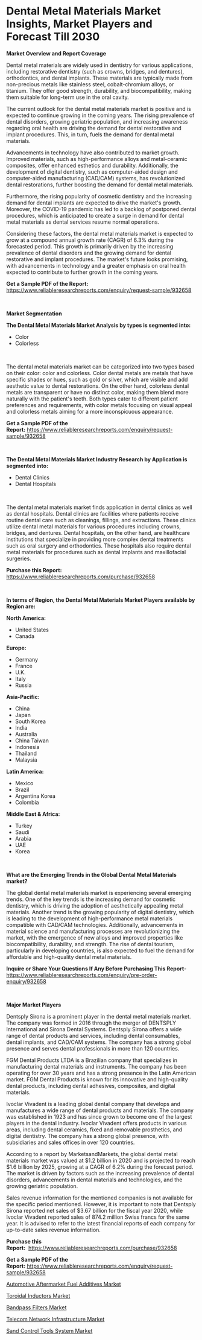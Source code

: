 <p><h1>Dental Metal Materials Market Insights, Market Players and Forecast Till 2030</h1></p><p><strong>Market Overview and Report Coverage</strong></p>
<p><p>Dental metal materials are widely used in dentistry for various applications, including restorative dentistry (such as crowns, bridges, and dentures), orthodontics, and dental implants. These materials are typically made from non-precious metals like stainless steel, cobalt-chromium alloys, or titanium. They offer good strength, durability, and biocompatibility, making them suitable for long-term use in the oral cavity.</p><p>The current outlook for the dental metal materials market is positive and is expected to continue growing in the coming years. The rising prevalence of dental disorders, growing geriatric population, and increasing awareness regarding oral health are driving the demand for dental restorative and implant procedures. This, in turn, fuels the demand for dental metal materials.</p><p>Advancements in technology have also contributed to market growth. Improved materials, such as high-performance alloys and metal-ceramic composites, offer enhanced esthetics and durability. Additionally, the development of digital dentistry, such as computer-aided design and computer-aided manufacturing (CAD/CAM) systems, has revolutionized dental restorations, further boosting the demand for dental metal materials.</p><p>Furthermore, the rising popularity of cosmetic dentistry and the increasing demand for dental implants are expected to drive the market's growth. Moreover, the COVID-19 pandemic has led to a backlog of postponed dental procedures, which is anticipated to create a surge in demand for dental metal materials as dental services resume normal operations.</p><p>Considering these factors, the dental metal materials market is expected to grow at a compound annual growth rate (CAGR) of 6.3% during the forecasted period. This growth is primarily driven by the increasing prevalence of dental disorders and the growing demand for dental restorative and implant procedures. The market's future looks promising, with advancements in technology and a greater emphasis on oral health expected to contribute to further growth in the coming years.</p></p>
<p><strong>Get a Sample PDF of the Report:</strong> <a href="https://www.reliableresearchreports.com/enquiry/request-sample/932658">https://www.reliableresearchreports.com/enquiry/request-sample/932658</a></p>
<p>&nbsp;</p>
<p><strong>Market Segmentation</strong></p>
<p><strong>The Dental Metal Materials Market Analysis by types is segmented into:</strong></p>
<p><ul><li>Color</li><li>Colorless</li></ul></p>
<p>&nbsp;</p>
<p><p>The dental metal materials market can be categorized into two types based on their color: color and colorless. Color dental metals are metals that have specific shades or hues, such as gold or silver, which are visible and add aesthetic value to dental restorations. On the other hand, colorless dental metals are transparent or have no distinct color, making them blend more naturally with the patient's teeth. Both types cater to different patient preferences and requirements, with color metals focusing on visual appeal and colorless metals aiming for a more inconspicuous appearance.</p></p>
<p><strong>Get a Sample PDF of the Report:</strong>&nbsp;<a href="https://www.reliableresearchreports.com/enquiry/request-sample/932658">https://www.reliableresearchreports.com/enquiry/request-sample/932658</a></p>
<p>&nbsp;</p>
<p><strong>The Dental Metal Materials Market Industry Research by Application is segmented into:</strong></p>
<p><ul><li>Dental Clinics</li><li>Dental Hospitals</li></ul></p>
<p>&nbsp;</p>
<p><p>The dental metal materials market finds application in dental clinics as well as dental hospitals. Dental clinics are facilities where patients receive routine dental care such as cleanings, fillings, and extractions. These clinics utilize dental metal materials for various procedures including crowns, bridges, and dentures. Dental hospitals, on the other hand, are healthcare institutions that specialize in providing more complex dental treatments such as oral surgery and orthodontics. These hospitals also require dental metal materials for procedures such as dental implants and maxillofacial surgeries.</p></p>
<p><strong>Purchase this Report:</strong>&nbsp; <a href="https://www.reliableresearchreports.com/purchase/932658">https://www.reliableresearchreports.com/purchase/932658</a></p>
<p>&nbsp;</p>
<p><strong>In terms of Region, the Dental Metal Materials Market Players available by Region are:</strong></p>
<p>
    <p> <strong> North America: </strong>
        <ul>
            <li>United States</li>
            <li>Canada</li>
        </ul>
        </p> 
    <p> <strong> Europe: </strong>
        <ul>
            <li>Germany</li>
            <li>France</li>
            <li>U.K.</li>
            <li>Italy</li>
            <li>Russia</li>
        </ul>
        </p> 
    <p> <strong> Asia-Pacific: </strong>
        <ul>
            <li>China</li>
            <li>Japan</li>
            <li>South Korea</li>
            <li>India</li>
            <li>Australia</li>
            <li>China Taiwan</li>
            <li>Indonesia</li>
            <li>Thailand</li>
            <li>Malaysia</li>
        </ul>
        </p> 
    <p> <strong> Latin America: </strong>
        <ul>
            <li>Mexico</li>
            <li>Brazil</li>
            <li>Argentina Korea</li>
            <li>Colombia</li>
        </ul>
        </p> 
    <p> <strong> Middle East & Africa: </strong>
        <ul>
            <li>Turkey</li>
            <li>Saudi</li>
            <li>Arabia</li>
            <li>UAE</li>
            <li>Korea</li>
        </ul>
    </p>
    </p>
<p>&nbsp;</p>
<p><strong>What are the Emerging Trends in the Global Dental Metal Materials market?</strong></p>
<p><p>The global dental metal materials market is experiencing several emerging trends. One of the key trends is the increasing demand for cosmetic dentistry, which is driving the adoption of aesthetically appealing metal materials. Another trend is the growing popularity of digital dentistry, which is leading to the development of high-performance metal materials compatible with CAD/CAM technologies. Additionally, advancements in material science and manufacturing processes are revolutionizing the market, with the emergence of new alloys and improved properties like biocompatibility, durability, and strength. The rise of dental tourism, particularly in developing countries, is also expected to fuel the demand for affordable and high-quality dental metal materials.</p></p>
<p><strong>Inquire or Share Your Questions If Any Before Purchasing This Report</strong>- <a href="https://www.reliableresearchreports.com/enquiry/pre-order-enquiry/932658">https://www.reliableresearchreports.com/enquiry/pre-order-enquiry/932658</a></p>
<p>&nbsp;</p>
<p><strong>Major Market Players</strong></p>
<p><p>Dentsply Sirona is a prominent player in the dental metal materials market. The company was formed in 2016 through the merger of DENTSPLY International and Sirona Dental Systems. Dentsply Sirona offers a wide range of dental products and services, including dental consumables, dental implants, and CAD/CAM systems. The company has a strong global presence and serves dental professionals in more than 120 countries.</p><p>FGM Dental Products LTDA is a Brazilian company that specializes in manufacturing dental materials and instruments. The company has been operating for over 30 years and has a strong presence in the Latin American market. FGM Dental Products is known for its innovative and high-quality dental products, including dental adhesives, composites, and digital materials.</p><p>Ivoclar Vivadent is a leading global dental company that develops and manufactures a wide range of dental products and materials. The company was established in 1923 and has since grown to become one of the largest players in the dental industry. Ivoclar Vivadent offers products in various areas, including dental ceramics, fixed and removable prosthetics, and digital dentistry. The company has a strong global presence, with subsidiaries and sales offices in over 120 countries.</p><p>According to a report by MarketsandMarkets, the global dental metal materials market was valued at $1.2 billion in 2020 and is projected to reach $1.6 billion by 2025, growing at a CAGR of 6.2% during the forecast period. The market is driven by factors such as the increasing prevalence of dental disorders, advancements in dental materials and technologies, and the growing geriatric population.</p><p>Sales revenue information for the mentioned companies is not available for the specific period mentioned. However, it is important to note that Dentsply Sirona reported net sales of $3.67 billion for the fiscal year 2020, while Ivoclar Vivadent reported sales of 874.2 million Swiss francs for the same year. It is advised to refer to the latest financial reports of each company for up-to-date sales revenue information.</p></p>
<p><strong>Purchase this Report:</strong>&nbsp;&nbsp;<a href="https://www.reliableresearchreports.com/purchase/932658">https://www.reliableresearchreports.com/purchase/932658</a></p>
<p></p>
<p><strong>Get a Sample PDF of the Report:</strong>&nbsp;<a href="https://www.reliableresearchreports.com/enquiry/request-sample/932658">https://www.reliableresearchreports.com/enquiry/request-sample/932658</a></p>
<p><p><a href="https://www.linkedin.com/pulse/automotive-aftermarket-fuel-additives-market-share-amp-rhpge/">Automotive Aftermarket Fuel Additives Market</a></p><p><a href="https://www.reportprime.com/toroidal-inductors-r11163">Toroidal Inductors Market</a></p><p><a href="https://www.reportprime.com/bandpass-filters-r11160">Bandpass Filters Market</a></p><p><a href="https://medium.com/@linabernier/telecom-network-infrastructure-market-size-growth-forecast-2023-2030-53f0c4bb82c4">Telecom Network Infrastructure Market</a></p><p><a href="https://issuu.com/reportprime-2/docs/sand-control-tools-system-market-size-2030.pptx?fr=xKAE9_zU1NQ">Sand Control Tools System Market</a></p></p>